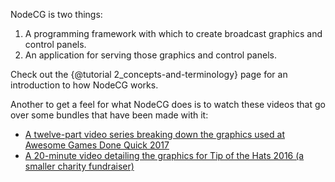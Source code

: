 NodeCG is two things:

1. A programming framework with which to create broadcast graphics and control panels.
2. An application for serving those graphics and control panels.

Check out the {@tutorial 2_concepts-and-terminology} page for an introduction to how NodeCG works.

Another to get a feel for what NodeCG does is to watch these videos that go over some bundles that have been made with it:

- [A twelve-part video series breaking down the graphics used at Awesome Games Done Quick 2017](https://www.youtube.com/watch?v=vBAZXchbI3U&list=PLTEhlYdONYxv1wk2FsIpEz92X3x2E7bSx)
- [A 20-minute video detailing the graphics for Tip of the Hats 2016 (a smaller charity fundraiser)](https://www.youtube.com/watch?v=F0xGN-aSytA)

